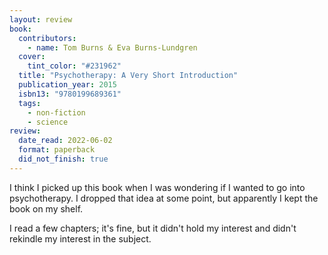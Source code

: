 ```yaml
---
layout: review
book:
  contributors:
    - name: Tom Burns & Eva Burns-Lundgren
  cover:
    tint_color: "#231962"
  title: "Psychotherapy: A Very Short Introduction"
  publication_year: 2015
  isbn13: "9780199689361"
  tags:
    - non-fiction
    - science
review:
  date_read: 2022-06-02
  format: paperback
  did_not_finish: true
---
```


I think I picked up this book when I was wondering if I wanted to go into psychotherapy.
I dropped that idea at some point, but apparently I kept the book on my shelf.

I read a few chapters; it's fine, but it didn't hold my interest and didn't rekindle my interest in the subject.

